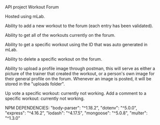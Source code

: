 API project
Workout Forum

Hosted using mLab.

Ability to add a new workout to the forum (each entry has been validated).

Ability to get all of the workouts currently on the forum.

Ability to get a specific workout using the ID that was auto generated in mLab.

Ability to delete a specific workout on the forum.

Ability to upload a profile image through postman, this will serve as either a picture of the trainer
that created the workout, or a person's own image for their general profile on the forum. Whenever an
image is posted, it will be stored in the "uploads folder".

Up vote a specific workout: currently not working.
Add a comment to a specific workout: currently not working.

NPM DEPENDENCIES:
"body-parser": "^1.18.2",
"dotenv": "^5.0.0",
"express": "^4.16.2",
"lodash": "^4.17.5",
"mongoose": "^5.0.8",
"multer": "^1.3.0"  
